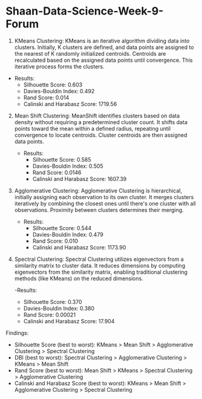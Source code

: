 # Shaan-Data-Science-Week-9-Forum

1.	KMeans Clustering: KMeans is an iterative algorithm dividing data into clusters. Initially, K clusters are defined, and data points are assigned to the nearest of K randomly initialized centroids. Centroids are recalculated based on the assigned data points until convergence. This iterative process forms the clusters.

   - Results:
     - Silhouette Score: 0.603
     - Davies-Bouldin Index: 0.492
     - Rand Score: 0.014
     - Calinski and Harabasz Score: 1719.56

2. Mean Shift Clustering:
MeanShift identifies clusters based on data density without requiring a predetermined cluster count. It shifts data points toward the mean within a defined radius, repeating until convergence to locate centroids. Cluster centroids are then assigned data points.

   - Results:
     - Silhouette Score: 0.585
     - Davies-Bouldin Index: 0.505
     - Rand Score: 0.0146
     - Calinski and Harabasz Score: 1607.39

3. Agglomerative Clustering:
Agglomerative Clustering is hierarchical, initially assigning each observation to its own cluster. It merges clusters iteratively by combining the closest ones until there's one cluster with all observations. Proximity between clusters determines their merging.

   - Results:
     - Silhouette Score: 0.544
     - Davies-Bouldin Index: 0.479
     - Rand Score: 0.010
     - Calinski and Harabasz Score: 1173.90

4. Spectral Clustering:
Spectral Clustering utilizes eigenvectors from a similarity matrix to cluster data. It reduces dimensions by computing eigenvectors from the similarity matrix, enabling traditional clustering methods (like KMeans) on the reduced dimensions.

   -Results:
     - Silhouette Score: 0.370
     - Davies-Bouldin Index: 0.380
     - Rand Score: 0.00021
     - Calinski and Harabasz Score: 17.904

Findings:
- Silhouette Score (best to worst): KMeans > Mean Shift > Agglomerative Clustering > Spectral Clustering
- DBI (best to worst): Spectral Clustering > Agglomerative Clustering > KMeans > Mean Shift
- Rand Score (best to worst): Mean Shift > KMeans > Spectral Clustering > Agglomerative Clustering
- Calinski and Harabasz Score (best to worst): KMeans > Mean Shift > Agglomerative Clustering > Spectral Clustering 

